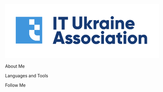 [![Header](https://github.com/Maksym-Maleiev/Maksym-Maleiev/blob/main/assets/logo.png)](https://itukraine.org.ua/)

About Me

Languages and Tools

Follow Me
